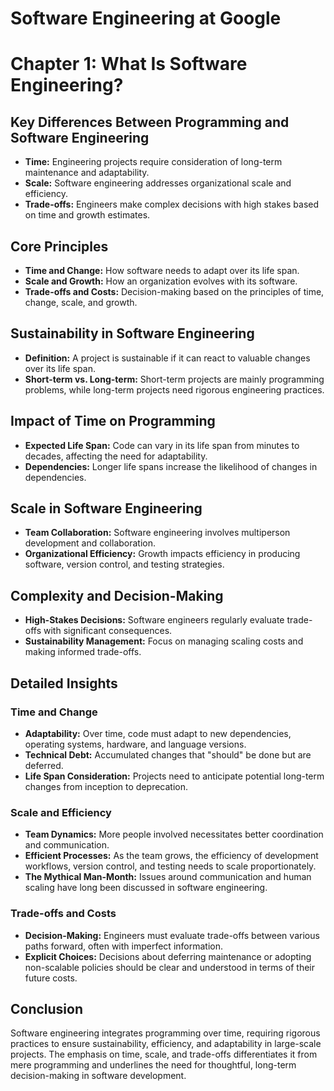 # Software Engineering at Google

# Chapter 1: What Is Software Engineering?

## Key Differences Between Programming and Software Engineering

- **Time:** Engineering projects require consideration of long-term maintenance and adaptability.
- **Scale:** Software engineering addresses organizational scale and efficiency.
- **Trade-offs:** Engineers make complex decisions with high stakes based on time and growth estimates.

## Core Principles

- **Time and Change:** How software needs to adapt over its life span.
- **Scale and Growth:** How an organization evolves with its software.
- **Trade-offs and Costs:** Decision-making based on the principles of time, change, scale, and growth.

## Sustainability in Software Engineering

- **Definition:** A project is sustainable if it can react to valuable changes over its life span.
- **Short-term vs. Long-term:** Short-term projects are mainly programming problems, while long-term projects need rigorous engineering practices.

## Impact of Time on Programming

- **Expected Life Span:** Code can vary in its life span from minutes to decades, affecting the need for adaptability.
- **Dependencies:** Longer life spans increase the likelihood of changes in dependencies.

## Scale in Software Engineering

- **Team Collaboration:** Software engineering involves multiperson development and collaboration.
- **Organizational Efficiency:** Growth impacts efficiency in producing software, version control, and testing strategies.

## Complexity and Decision-Making

- **High-Stakes Decisions:** Software engineers regularly evaluate trade-offs with significant consequences.
- **Sustainability Management:** Focus on managing scaling costs and making informed trade-offs.

## Detailed Insights

### Time and Change
- **Adaptability:** Over time, code must adapt to new dependencies, operating systems, hardware, and language versions.
- **Technical Debt:** Accumulated changes that "should" be done but are deferred.
- **Life Span Consideration:** Projects need to anticipate potential long-term changes from inception to deprecation.

### Scale and Efficiency
- **Team Dynamics:** More people involved necessitates better coordination and communication.
- **Efficient Processes:** As the team grows, the efficiency of development workflows, version control, and testing needs to scale proportionately.
- **The Mythical Man-Month:** Issues around communication and human scaling have long been discussed in software engineering.

### Trade-offs and Costs
- **Decision-Making:** Engineers must evaluate trade-offs between various paths forward, often with imperfect information.
- **Explicit Choices:** Decisions about deferring maintenance or adopting non-scalable policies should be clear and understood in terms of their future costs.

## Conclusion

Software engineering integrates programming over time, requiring rigorous practices to ensure sustainability, efficiency, and adaptability in large-scale projects. The emphasis on time, scale, and trade-offs differentiates it from mere programming and underlines the need for thoughtful, long-term decision-making in software development.
